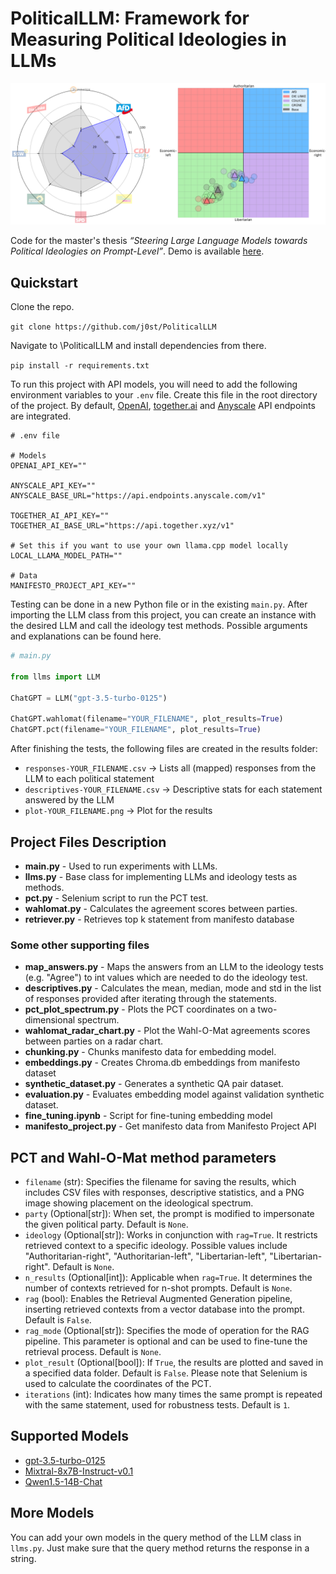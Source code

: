 # PoliticalLLM: Framework for Measuring Political Ideologies in LLMs
<p align="center">
  <img src="img/example_tests.png" alt="Wahl-O-Mat and PCT example" width="700"/>
</p>

Code for the master's thesis _“Steering Large Language Models towards Political Ideologies on Prompt-Level”_. Demo is available [here](huggingface.co/spaces/jost/PoliticalLLM).

## Quickstart
Clone the repo.

`git clone https://github.com/j0st/PoliticalLLM`

Navigate to \PoliticalLLM and install dependencies from there.

`pip install -r requirements.txt`

To run this project with API models, you will need to add the following environment variables to your `.env` file. Create this file in the root directory of the project. By default, [OpenAI](https://openai.com/blog/openai-api), [together.ai](https://www.together.ai/products#inference) and [Anyscale](https://www.anyscale.com/endpoints) API endpoints are integrated.
```plaintext
# .env file

# Models
OPENAI_API_KEY=""

ANYSCALE_API_KEY=""
ANYSCALE_BASE_URL="https://api.endpoints.anyscale.com/v1"

TOGETHER_AI_API_KEY=""
TOGETHER_AI_BASE_URL="https://api.together.xyz/v1"

# Set this if you want to use your own llama.cpp model locally
LOCAL_LLAMA_MODEL_PATH=""

# Data
MANIFESTO_PROJECT_API_KEY=""
```

Testing can be done in a new Python file or in the existing `main.py`. After importing the LLM class from this project, you can create an instance with the desired LLM and call the ideology test methods. Possible arguments and explanations can be found here.
```python
# main.py

from llms import LLM

ChatGPT = LLM("gpt-3.5-turbo-0125")

ChatGPT.wahlomat(filename="YOUR_FILENAME", plot_results=True)
ChatGPT.pct(filename="YOUR_FILENAME", plot_results=True)
```

After finishing the tests, the following files are created in the results folder:

* `responses-YOUR_FILENAME.csv` -> Lists all (mapped) responses from the LLM to each political statement
* `descriptives-YOUR_FILENAME.csv` -> Descriptive stats for each statement answered by the LLM
* `plot-YOUR_FILENAME.png` -> Plot for the results

## Project Files Description

<ul>
  <li><b>main.py</b> - Used to run experiments with LLMs.</li>
  <li><b>llms.py</b> - Base class for implementing LLMs and ideology tests as methods.</li>
  <li><b>pct.py</b> - Selenium script to run the PCT test.</li>
  <li><b>wahlomat.py</b> - Calculates the agreement scores between parties.</li>
  <li><b>retriever.py</b> - Retrieves top k statement from manifesto database</li>
</ul>

### Some other supporting files
<ul>
  <li><b>map_answers.py</b> - Maps the answers from an LLM to the ideology tests (e.g. "Agree") to int values which are needed to do the ideology test.</li>
  <li><b>descriptives.py</b> - Calculates the mean, median, mode and std in the list of responses provided after iterating through the statements.</li>
  <li><b>pct_plot_spectrum.py</b> - Plots the PCT coordinates on a two-dimensional spectrum.</li>
  <li><b>wahlomat_radar_chart.py</b> - Plot the Wahl-O-Mat agreements scores between parties on a radar chart.</li>
  <li><b>chunking.py</b> - Chunks manifesto data for embedding model.</li>
  <li><b>embeddings.py</b> - Creates Chroma.db embeddings from manifesto dataset</li>
  <li><b>synthetic_dataset.py</b> - Generates a synthetic QA pair dataset.</li>
  <li><b>evaluation.py</b> - Evaluates embedding model against validation synthetic dataset.</li>
  <li><b>fine_tuning.ipynb</b> - Script for fine-tuning embedding model</li>
  <li><b>manifesto_project.py</b> - Get manifesto data from Manifesto Project API</li>
</ul>

## PCT and Wahl-O-Mat method parameters
- `filename` (str): Specifies the filename for saving the results, which includes CSV files with responses, descriptive statistics, and a PNG image showing placement on the ideological spectrum.
- `party` (Optional[str]): When set, the prompt is modified to impersonate the given political party. Default is `None`.
- `ideology` (Optional[str]): Works in conjunction with `rag=True`. It restricts retrieved context to a specific ideology. Possible values include "Authoritarian-right", "Authoritarian-left", "Libertarian-left", "Libertarian-right". Default is `None`.
- `n_results` (Optional[int]): Applicable when `rag=True`. It determines the number of contexts retrieved for n-shot prompts. Default is `None`.
- `rag` (bool): Enables the Retrieval Augmented Generation pipeline, inserting retrieved contexts from a vector database into the prompt. Default is `False`.
- `rag_mode` (Optional[str]): Specifies the mode of operation for the RAG pipeline. This parameter is optional and can be used to fine-tune the retrieval process. Default is `None`.
- `plot_result` (Optional[bool]): If `True`, the results are plotted and saved in a specified data folder. Default is `False`. Please note that Selenium is used to calculate the coordinates of the PCT. 
- `iterations` (int): Indicates how many times the same prompt is repeated with the same statement, used for robustness tests. Default is `1`.

## Supported Models

- [gpt-3.5-turbo-0125](https://platform.openai.com/docs/models/gpt-3-5-turbo)
- [Mixtral-8x7B-Instruct-v0.1](https://huggingface.co/mistralai/Mixtral-8x7B-Instruct-v0.1)
- [Qwen1.5-14B-Chat](https://huggingface.co/Qwen/Qwen1.5-14B-Chat)

## More Models
You can add your own models in the query method of the LLM class in `llms.py`. Just make sure that the query method returns the response in a string.
